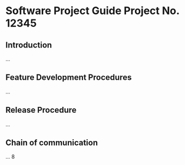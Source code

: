 # Software Project Guide Project No. 12345
## Introduction
...
## Feature Development Procedures
...
## Release Procedure
...
## Chain of communication
...
8


